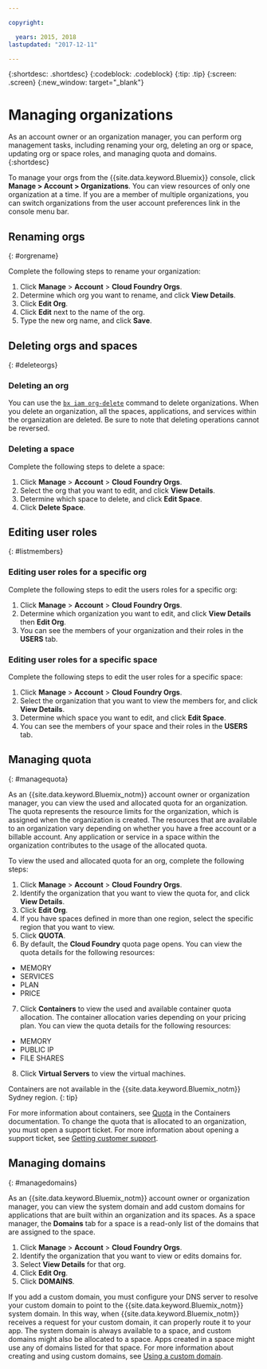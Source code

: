 ```yaml
---

copyright:

  years: 2015, 2018
lastupdated: "2017-12-11"

---
```


{:shortdesc: .shortdesc}
{:codeblock: .codeblock}
{:tip: .tip}
{:screen: .screen}
{:new_window: target="_blank"}

# Managing organizations
As an account owner or an organization manager, you can perform org management tasks, including renaming your org, deleting an org or space, updating org or space roles, and managing quota and domains.
{:shortdesc}

To manage your orgs from the {{site.data.keyword.Bluemix}} console, click **Manage > Account > Organizations**. You can view resources of only one organization at a time. If you are a member of multiple organizations, you can switch organizations from the user account preferences link in the console menu bar.

## Renaming orgs
{: #orgrename}

Complete the following steps to rename your organization:
1. Click **Manage** > **Account** > **Cloud Foundry Orgs**.
2. Determine which org you want to rename, and click **View Details**.
3. Click **Edit Org**.
4. Click **Edit** next to the name of the org.
5. Type the new org name, and click **Save**.

## Deleting orgs and spaces
{: #deleteorgs}

### Deleting an org

You can use the [`bx iam org-delete`](/docs/cli/reference/bluemix_cli/bx_cli.html#bluemix_iam_org_delete) command to delete organizations. When you delete an organization, all the spaces, applications, and services within the organization are deleted. Be sure to note that deleting operations cannot be reversed.

### Deleting a space

Complete the following steps to delete a space:

1. Click **Manage** > **Account** > **Cloud Foundry Orgs**.
2. Select the org that you want to edit, and click **View Details**.
3. Determine which space to delete, and click **Edit Space**.
4. Click **Delete Space**.

## Editing user roles
{: #listmembers}

### Editing user roles for a specific org

Complete the following steps to edit the users roles for a specific org:

1. Click **Manage** > **Account** > **Cloud Foundry Orgs**.
2. Determine which organization you want to edit, and click **View Details** then **Edit Org**.
4. You can see the members of your organization and their roles in the **USERS** tab.

### Editing user roles for a specific space

Complete the following steps to edit the user roles for a specific space:

1. Click **Manage** > **Account** > **Cloud Foundry Orgs**.
2. Select the organization that you want to view the members for, and click **View Details**.
3. Determine which space you want to edit, and click **Edit Space**.
4. You can see the members of your space and their roles in the **USERS** tab.

## Managing quota
{: #managequota}

As an {{site.data.keyword.Bluemix_notm}} account owner or organization manager, you can view the used and allocated quota for an organization. The quota represents the resource limits for the organization, which is assigned when the organization is created. The resources that are available to an organization vary depending on whether you have a free account or a billable account. Any application or service in a space within the organization contributes to the usage of the allocated quota.

To view the used and allocated quota for an org, complete the following steps:

1. Click **Manage** &gt; **Account** &gt; **Cloud Foundry Orgs**.
2. Identify the organization that you want to view the quota for, and click **View Details**.
3. Click **Edit Org**.
4. If you have spaces defined in more than one region, select the specific region that you want to view.
5. Click **QUOTA**.
6. By default, the **Cloud Foundry** quota page opens. You can view the quota details for the following resources:
 * MEMORY
 * SERVICES
 * PLAN
 * PRICE
7. Click **Containers** to view the used and available container quota allocation. The container allocation varies depending on your pricing plan. You can view the quota details for the following resources:
 * MEMORY
 * PUBLIC IP
 * FILE SHARES
8. Click **Virtual Servers** to view the virtual machines.

Containers are not available in the {{site.data.keyword.Bluemix_notm}} Sydney region.
{: tip}

For more information about containers, see [Quota](/docs/containers/container_planning.html#container_planning_quota) in the Containers documentation.
To change the quota that is allocated to an organization, you must open a support ticket. For more information about opening a support ticket, see [Getting customer support](/docs/support/index.html#contacting-support).

## Managing domains
{: #managedomains}

As an {{site.data.keyword.Bluemix_notm}} account owner or organization manager, you can view the system domain and add custom domains for applications that are built within an organization and its spaces. As a space manager, the **Domains** tab for a space is a read-only list of the domains that are assigned to the space.

1. Click **Manage** &gt; **Account** &gt; **Cloud Foundry Orgs**.
2. Identify the organization that you want to view or edits domains for.
3. Select **View Details** for that org.
4. Click **Edit Org**.
5. Click **DOMAINS**.

If you add a custom domain, you must configure your DNS server to resolve your custom domain to point to the {{site.data.keyword.Bluemix_notm}} system domain. In this way, when {{site.data.keyword.Bluemix_notm}} receives a request for your custom domain, it can properly route it to your app. The system domain is always available to a space, and custom domains might also be allocated to a space. Apps created in a space might use any of domains listed for that space. For more information about creating and using custom domains, see [Using a custom domain](/docs/manageapps/updapps.html#domain).
